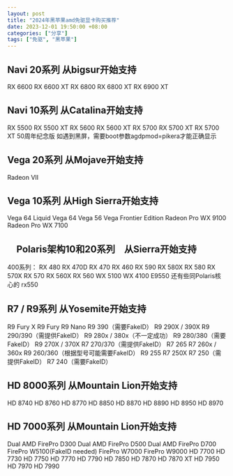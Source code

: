 ```yaml
---
layout: post
title: "2024年黑苹果amd免驱显卡购买推荐"
date: 2023-12-01 19:50:00 +08:00
categories: ["分享"]
tags: ["免驱", "黑苹果"]
---
```


## Navi 20系列 从bigsur开始支持

RX 6600 
RX 6600 XT 
RX 6800 
RX 6800 XT 
RX 6900 XT

## Navi 10系列 从Catalina开始支持

RX 5500 
RX 5500 XT 
RX 5600 
RX 5600 XT 
RX 5700 
RX 5700 XT 
RX 5700 XT 50周年纪念版 
如遇到黑屏，需要boot参数agdpmod=pikera才能正确显示

## Vega 20系列 从Mojave开始支持

Radeon VII

## Vega 10系列 从High Sierra开始支持

Vega 64 Liquid 
Vega 64 
Vega 56 
Vega Frontier Edition 
Radeon Pro WX 9100 
Radeon Pro WX 7100

## 　Polaris架构10和20系列　从Sierra开始支持

400系列： 
RX 480 
RX 470D 
RX 470 
RX 460 
RX 590 
RX 580X 
RX 580 
RX 570X 
RX 570 
RX 560X 
RX 560 
WX 5100 
WX 4100 
E9550 
还有些同Polaris核心的 rx550

## R7 / R9系列 从Yosemite开始支持

R9 Fury X 
R9 Fury 
R9 Nano 
R9 390（需要FakeID） 
R9 290X / 390X 
R9 290/390（需提供FakeID） 
R9 280x / 380x（不一定成功） 
R9 280/380（需要FakeID） 
R9 270X / 370X 
R7 270/370（需提供FakeID） 
R7 265 
R7 260x / 360x 
R9 260/360（根据型号可能需要FakeID） 
R9 255 
R7 250X 
R7 250（需提供FakeID） 
R7 240（需要FakeID）

## HD 8000系列 从Mountain Lion开始支持

HD 8740 
HD 8760 
HD 8770 
HD 8850 
HD 8870 
HD 8890 
HD 8950 
HD 8970

## HD 7000系列 从Mountain Lion开始支持

Dual AMD FirePro D300 
Dual AMD FirePro D500 
Dual AMD FirePro D700 
FirePro W5100(FakeID needed) 
FirePro W7000 
FirePro W9000 
HD 7700 
HD 7730 
HD 7750 
HD 7770 
HD 7790 
HD 7850 
HD 7870 
HD 7870 XT 
HD 7950 
HD 7970 
HD 7990